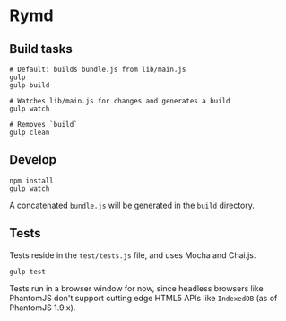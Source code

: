 # Rymd

## Build tasks
	
	# Default: builds bundle.js from lib/main.js
	gulp
	gulp build
	
	# Watches lib/main.js for changes and generates a build
	gulp watch

	# Removes `build`
	gulp clean

## Develop

	npm install 
	gulp watch

A concatenated `bundle.js` will be generated in the `build` directory.

## Tests

Tests reside in the `test/tests.js` file, and uses Mocha and Chai.js.

	gulp test

Tests run in a browser window for now, since headless browsers like
PhantomJS don't support cutting edge HTML5 APIs like `IndexedDB` (as of
PhantomJS 1.9.x).
